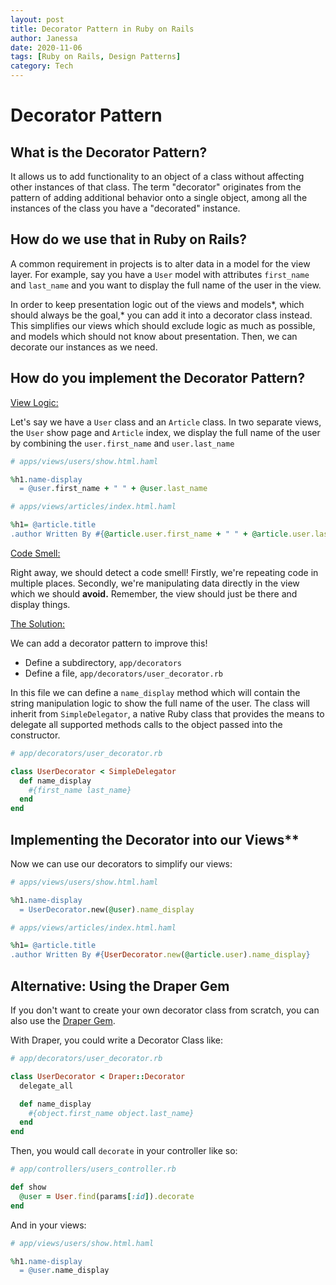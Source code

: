 ```yaml
---
layout: post
title: Decorator Pattern in Ruby on Rails
author: Janessa
date: 2020-11-06
tags: [Ruby on Rails, Design Patterns]
category: Tech
---
```


# Decorator Pattern

## What is the Decorator Pattern?

It allows us to add functionality to an object of a class without affecting other instances of that class. The term "decorator" originates from the pattern of adding additional behavior onto a single object, among all the instances of the class you have a "decorated" instance.

## How do we use that in Ruby on Rails?

A common requirement in projects is to alter data in a model for the view layer. For example, say you have a `User` model with attributes `first_name` and `last_name` and you want to display the full name of the user in the view.

In order to keep presentation logic out of the views and models*, which should always be the goal,* you can add it into a decorator class instead. This simplifies our views which should exclude logic as much as possible, and models which should not know about presentation. Then, we can decorate our instances as we need.

## How do you implement the Decorator Pattern?

<ins>View Logic:</ins>

Let's say we have a `User` class and an `Article` class. In two separate views, the `User` show page and `Article` index, we display the full name of the user by combining the `user.first_name` and `user.last_name`

```ruby
# apps/views/users/show.html.haml

%h1.name-display
  = @user.first_name + " " + @user.last_name

```


```ruby
# apps/views/articles/index.html.haml

%h1= @article.title
.author Written By #{@article.user.first_name + " " + @article.user.last_name}
```

<ins>Code Smell:</ins>

Right away, we should detect a code smell! Firstly, we're repeating code in multiple places. Secondly, we're manipulating data directly in the view which we should **avoid.** Remember, the view should just be there and display things.

<ins>The Solution:</ins>

We can add a decorator pattern to improve this!

- Define a subdirectory, `app/decorators`
- Define a file, `app/decorators/user_decorator.rb`

In this file we can define a `name_display` method which will contain the string manipulation logic to show the full name of the user.  The class will inherit from `SimpleDelegator`, a native Ruby class that provides the means to delegate all supported methods calls to the object passed into the constructor.


```ruby
# app/decorators/user_decorator.rb

class UserDecorator < SimpleDelegator
  def name_display
    #{first_name last_name}
  end
end
```


## Implementing the Decorator into our Views**

Now we can use our decorators to simplify our views:

```ruby
# apps/views/users/show.html.haml

%h1.name-display
  = UserDecorator.new(@user).name_display

```


```ruby
# apps/views/articles/index.html.haml

%h1= @article.title
.author Written By #{UserDecorator.new(@article.user).name_display}
```

## Alternative: Using the Draper Gem

If you don't want to create your own decorator class from scratch, you can also use the [Draper Gem](https://github.com/drapergem/draper).

With Draper, you could write a Decorator Class like:

```ruby
# app/decorators/user_decorator.rb

class UserDecorator < Draper::Decorator
  delegate_all

  def name_display
    #{object.first_name object.last_name}
  end
end
```

Then, you would call `decorate` in your controller like so:

```ruby
# app/controllers/users_controller.rb

def show
  @user = User.find(params[:id]).decorate
end
```

And in your views:

```ruby
# app/views/users/show.html.haml

%h1.name-display
  = @user.name_display
```
